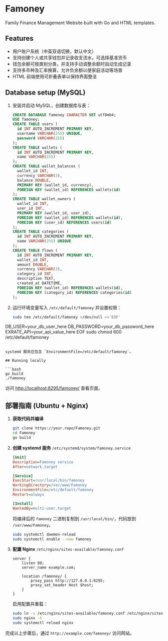 # Famoney

Family Finance Management Website built with Go and HTML templates.

## Features

- 用户账户系统（中英双语切换，默认中文）
- 支持创建个人或共享钱包并记录收支流水，可选择基准货币
- 钱包余额可按类别分类，并支持手动调整余额时自动生成记录
- 支持多币种及汇率换算，允许负余额以便家庭活动等场景
- HTML 前端使用可折叠表单以保持界面整洁

## Database setup (MySQL)

1. 安装并启动 MySQL，创建数据库与表：

   ```sql
   CREATE DATABASE famoney CHARACTER SET utf8mb4;
   USE famoney;
   CREATE TABLE users (
     id INT AUTO_INCREMENT PRIMARY KEY,
     username VARCHAR(255) UNIQUE,
     password VARCHAR(255)
   );
   CREATE TABLE wallets (
     id INT AUTO_INCREMENT PRIMARY KEY,
     name VARCHAR(255)
   );
   CREATE TABLE wallet_balances (
     wallet_id INT,
     currency VARCHAR(3),
     balance DOUBLE,
     PRIMARY KEY (wallet_id, currency),
     FOREIGN KEY (wallet_id) REFERENCES wallets(id)
   );
   CREATE TABLE wallet_owners (
     wallet_id INT,
     user_id INT,
     PRIMARY KEY (wallet_id, user_id),
     FOREIGN KEY (wallet_id) REFERENCES wallets(id),
     FOREIGN KEY (user_id) REFERENCES users(id)
   );
   CREATE TABLE categories (
     id INT AUTO_INCREMENT PRIMARY KEY,
     name VARCHAR(255) UNIQUE
   );
   CREATE TABLE flows (
     id INT AUTO_INCREMENT PRIMARY KEY,
     wallet_id INT,
     amount DOUBLE,
     currency VARCHAR(3),
     category_id INT,
     description TEXT,
     created_at DATETIME,
     FOREIGN KEY (wallet_id) REFERENCES wallets(id),
     FOREIGN KEY (category_id) REFERENCES categories(id)
   );
   ```

2. 运行环境变量写入 `/etc/default/famoney` 并设置权限：

   ```bash
   sudo tee /etc/default/famoney >/dev/null <<'EOF'
DB_USER=your_db_user_here
DB_PASSWORD=your_db_password_here
EXRATE_API=your_api_value_here
EOF
   sudo chmod 600 /etc/default/famoney
   ```

   systemd 服务应包含 `EnvironmentFile=/etc/default/famoney`。

## Running locally

```bash
go build
./famoney
```

访问 <http://localhost:8295/famoney/> 查看页面。

## 部署指南 (Ubuntu + Nginx)

1. **获取代码并编译**

   ```bash
   git clone https://your.repo/Famoney.git
   cd Famoney
   go build
   ```

2. **创建 systemd 服务** `/etc/systemd/system/famoney.service`

   ```ini
   [Unit]
   Description=Famoney service
   After=network.target

   [Service]
   ExecStart=/usr/local/bin/famoney
   WorkingDirectory=/var/www/Famoney
   EnvironmentFile=/etc/default/famoney
   Restart=always

   [Install]
   WantedBy=multi-user.target
   ```

   将编译后的 `famoney` 二进制复制到 `/usr/local/bin/`，代码放到 `/var/www/Famoney`。

   ```bash
   sudo systemctl daemon-reload
   sudo systemctl enable --now famoney
   ```

3. **配置 Nginx** `/etc/nginx/sites-available/famoney.conf`

   ```nginx
   server {
       listen 80;
       server_name example.com;

       location /famoney/ {
           proxy_pass http://127.0.0.1:8295;
           proxy_set_header Host $host;
       }
   }
   ```

   启用配置并重载：

   ```bash
   sudo ln -s /etc/nginx/sites-available/famoney.conf /etc/nginx/sites-enabled/
   sudo nginx -t
   sudo systemctl reload nginx
   ```

完成以上步骤后，通过 `http://example.com/famoney/` 访问网站。

